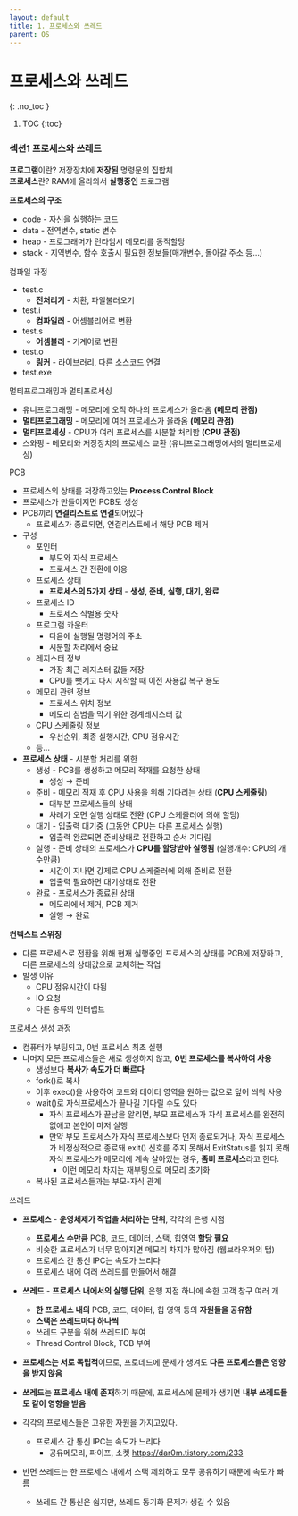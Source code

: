 ```yaml
---
layout: default
title: 1. 프로세스와 쓰레드
parent: OS
---
```


# 프로세스와 쓰레드
{: .no_toc }

1. TOC
{:toc}

### 섹션1 프로세스와 쓰레드

**프로그램**이란? 저장장치에 **저장된** 명령문의 집합체  
**프로세스**란? RAM에 올라와서 **실행중인** 프로그램  

**프로세스의 구조**  

- code - 자신을 실행하는 코드
- data - 전역변수, static 변수
- heap - 프로그래머가 런타임시 메모리를 동적할당
- stack - 지역변수, 함수 호출시 필요한 정보들(매개변수, 돌아갈 주소 등…)

컴파일 과정  

- test.c
  - **전처리기** - 치환, 파일불러오기
- test.i
  - **컴파일러** - 어셈블리어로 변환
- test.s
  - **어셈블러** - 기계어로 변환
- test.o
  - **링커** - 라이브러리, 다른 소스코드 연결
- test.exe

멀티프로그래밍과 멀티프로세싱  

- 유니프로그래밍 - 메모리에 오직 하나의 프로세스가 올라옴 **(메모리 관점)**
- **멀티프로그래밍** - 메모리에 여러 프로세스가 올라옴 **(메모리 관점)**
- **멀티프로세싱** - CPU가 여러 프로세스를 시분할 처리함 **(CPU 관점)**
- 스와핑 - 메모리와 저장장치의 프로세스 교환 (유니프로그래밍에서의 멀티프로세싱)

PCB  

- 프로세스의 상태를 저장하고있는 **Process Control Block**
- 프로세스가 만들어지면 PCB도 생성
- PCB끼리 **연결리스트로 연결**되어있다
  - 프로세스가 종료되면, 연결리스트에서 해당 PCB 제거
- 구성
  - 포인터
    - 부모와 자식 프로세스
    - 프로세스 간 전환에 이용
  - 프로세스 상태
    - **프로세스의 5가지 상태** - **생성, 준비, 실행, 대기, 완료**
  - 프로세스 ID
    - 프로세스 식별용 숫자
  - 프로그램 카운터
    - 다음에 실행될 명령어의 주소
    - 시분할 처리에서 중요
  - 레지스터 정보
    - 가장 최근 레지스터 값들 저장
    - CPU를 뺏기고 다시 시작할 때 이전 사용값 복구 용도
  - 메모리 관련 정보
    - 프로세스 위치 정보
    - 메모리 침범을 막기 위한 경계레지스터 값
  - CPU 스케줄링 정보
    - 우선순위, 최종 실행시간, CPU 점유시간
  - 등…
- **프로세스 상태** - 시분할 처리를 위한
  - 생성 - PCB를 생성하고 메모리 적재를 요청한 상태
    - 생성 → 준비
  - 준비 - 메모리 적재 후 CPU 사용을 위해 기다리는 상태 (**CPU 스케줄링**)
    - 대부분 프로세스들의 상태
    - 차례가 오면 실행 상태로 전환 (CPU 스케줄러에 의해 할당)
  - 대기 - 입출력 대기중 (그동안 CPU는 다른 프로세스 실행)
    - 입출력 완료되면 준비상태로 전환하고 순서 기다림
  - 실행 - 준비 상태의 프로세스가 **CPU를 할당받아 실행됨** (실행개수: CPU의 개수만큼)
    - 시간이 지나면 강제로 CPU 스케줄러에 의해 준비로 전환
    - 입출력 필요하면 대기상태로 전환
  - 완료 - 프로세스가 종료된 상태
    - 메모리에서 제거, PCB 제거
    - 실행 → 완료

**컨텍스트 스위칭**  

- 다른 프로세스로 전환을 위해 현재 실행중인 프로세스의 상태를 PCB에 저장하고, 다른 프로세스의 상태값으로 교체하는 작업
- 발생 이유
  - CPU 점유시간이 다됨
  - IO 요청
  - 다른 종류의 인터럽트

프로세스 생성 과정  

- 컴퓨터가 부팅되고, 0번 프로세스 최초 실행
- 나머지 모든 프로세스들은 새로 생성하지 않고, **0번 프로세스를 복사하여 사용**
  - 생성보다 **복사가 속도가 더 빠르다**
  - fork()로 복사
  - 이후 exec()을 사용하여 코드와 데이터 영역을 원하는 값으로 덮어 씌워 사용
  - wait()로 자식프로세스가 끝나길 기다릴 수도 있다
    - 자식 프로세스가 끝남을 알리면, 부모 프로세스가 자식 프로세스를 완전히 없애고 본인이 마저 실행
    - 만약 부모 프로세스가 자식 프로세스보다 먼저 종료되거나,
    자식 프로세스가 비정상적으로 종료돼 exit() 신호를 주지 못해서 ExitStatus를 읽지 못해
    자식 프로세스가 메모리에 계속 살아있는 경우, **좀비 프로세스**라고 한다.
      - 이런 메모리 차지는 재부팅으로 메모리 초기화
  - 복사된 프로세스들과는 부모-자식 관계

쓰레드  

- **프로세스** - **운영체제가 작업을 처리하는 단위**, 각각의 은행 지점
  - **프로세스 수만큼** PCB, 코드, 데이터,  스택, 힙영역 **할당 필요**
  - 비슷한 프로세스가 너무 많아지면 메모리 차지가 많아짐 (웹브라우저의 탭)
  - 프로세스 간 통신 IPC는 속도가 느리다
  - 프로세스 내에 여러 쓰레드를 만들어서 해결
- **쓰레드** - **프로세스 내에서의 실행 단위**, 은행 지점 하나에 속한 고객 창구 여러 개
  - **한 프로세스 내의** PCB, 코드, 데이터, 힙 영역 등의 **자원들을 공유함**
  - **스택은 쓰레드마다 하나씩**
  - 쓰레드 구분을 위해 쓰레드ID 부여
  - Thread Control Block, TCB 부여

- **프로세스는 서로 독립적**이므로, 프로데드에 문제가 생겨도 **다른 프로세스들은 영향을 받지 않음**
- **쓰레드는 프로세스 내에 존재**하기 때문에, 프로세스에 문제가 생기면 **내부 쓰레드들도 같이 영향을 받음**
- 각각의 프로세스들은 고유한 자원을 가지고있다.
  - 프로세스 간 통신 IPC는 속도가 느리다
    - 공유메모리, 파이프, 소켓
    https://dar0m.tistory.com/233
- 반면 쓰레드는 한 프로세스 내에서 스택 제외하고 모두 공유하기 때문에 속도가 빠름
  - 쓰레드 간 통신은 쉽지만, 쓰레드 동기화 문제가 생길 수 있음


